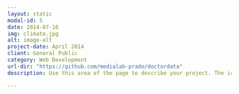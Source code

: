 ```yaml
---
layout: static
modal-id: 5
date: 2014-07-16
img: climate.jpg
alt: image-alt
project-date: April 2014
client: General Public
category: Web Development
url-dir: "https://github.com/medialab-prado/doctordata"
description: Use this area of the page to describe your project. The icon above is part of a free icon set by <a href="https://sellfy.com/p/8Q9P/jV3VZ/">Flat Icons</a>. On their website, you can download their free set with 16 icons, or you can purchase the entire set with 146 icons for only $12!

---
```

